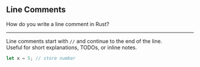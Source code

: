 ## Line Comments

How do you write a line comment in Rust?

---

Line comments start with `//` and continue to the end of the line.  
Useful for short explanations, TODOs, or inline notes.

```rust
let x = 5; // store number
````

